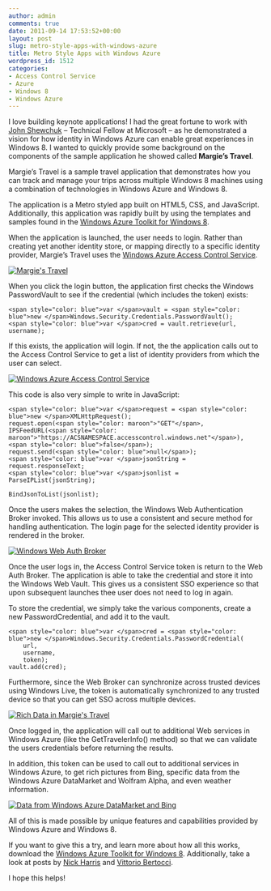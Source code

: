 ```yaml
---
author: admin
comments: true
date: 2011-09-14 17:53:52+00:00
layout: post
slug: metro-style-apps-with-windows-azure
title: Metro Style Apps with Windows Azure
wordpress_id: 1512
categories:
- Access Control Service
- Azure
- Windows 8
- Windows Azure
---
```


I love building keynote applications! I had the great fortune to work with [John Shewchuk](http://www.microsoft.com/presspass/exec/techfellow/Shewchuk/default.mspx) – Technical Fellow at Microsoft – as he demonstrated a vision for how identity in Windows Azure can enable great experiences in Windows 8. I wanted to quickly provide some background on the components of the sample application he showed called **Margie’s Travel**.

 

Margie’s Travel is a sample travel application that demonstrates how you can track and manage your trips across multiple Windows 8 machines using a combination of technologies in Windows Azure and Windows 8.

 

The application is a Metro styled app built on HTML5, CSS, and JavaScript. Additionally, this application was rapidly built by using the templates and samples found in the [Windows Azure Toolkit for Windows 8](http://watwindows8.codeplex.com/).

 

When the application is launched, the user needs to login. Rather than creating yet another identity store, or mapping directly to a specific identity provider, Margie’s Travel uses the [Windows Azure Access Control Service](http://www.microsoft.com/windowsazure/features/accesscontrol/).

 

[![Margie's Travel](http://images.wadewegner.com/wordpress/2011/09/Image1_thumb3_thumb.png)](http://images.wadewegner.com/wordpress/2011/09/Image1_thumb3.png)

 

When you click the login button, the application first checks the Windows PasswordVault to see if the credential (which includes the token) exists:

 
    
    <span style="color: blue">var </span>vault = <span style="color: blue">new </span>Windows.Security.Credentials.PasswordVault();
    <span style="color: blue">var </span>cred = vault.retrieve(url, username);





If this exists, the application will login. If not, the the application calls out to the Access Control Service to get a list of identity providers from which the user can select.





[![Windows Azure Access Control Service](http://images.wadewegner.com/wordpress/2011/09/Image2_thumb1_thumb.png)](http://images.wadewegner.com/wordpress/2011/09/Image2_thumb1.png)





This code is also very simple to write in JavaScript:




    
    <span style="color: blue">var </span>request = <span style="color: blue">new </span>XMLHttpRequest();
    request.open(<span style="color: maroon">"GET"</span>, IPSFeedURL(<span style="color: maroon">"https://ACSNAMESPACE.accesscontrol.windows.net"</span>), <span style="color: blue">false</span>);
    request.send(<span style="color: blue">null</span>);
    <span style="color: blue">var </span>jsonString = request.responseText;
    <span style="color: blue">var </span>jsonlist = ParseIPList(jsonString);
    
    BindJsonToList(jsonlist);





Once the users makes the selection, the Windows Web Authentication Broker invoked. This allows us to use a consistent and secure method for handling authentication. The login page for the selected identity provider is rendered in the broker.





[![Windows Web Auth Broker](http://images.wadewegner.com/wordpress/2011/09/Image3_thumb2_thumb.png)](http://images.wadewegner.com/wordpress/2011/09/Image3_thumb2.png)





Once the user logs in, the Access Control Service token is return to the Web Auth Broker. The application is able to take the credential and store it into the Windows Web Vault. This gives us a consistent SSO experience so that upon subsequent launches thee user does not need to log in again.





To store the credential, we simply take the various components, create a new PasswordCredential, and add it to the vault.




    
    <span style="color: blue">var </span>cred = <span style="color: blue">new </span>Windows.Security.Credentials.PasswordCredential(
        url,
        username,
        token);
    vault.add(cred);





Furthermore, since the Web Broker can synchronize across trusted devices using Windows Live, the token is automatically synchronized to any trusted device so that you can get SSO across multiple devices.





[![Rich Data in Margie's Travel](http://images.wadewegner.com/wordpress/2011/09/Image4_thumb1_thumb.png)](http://images.wadewegner.com/wordpress/2011/09/Image4_thumb1.png)





Once logged in, the application will call out to additional Web services in Windows Azure (like the GetTravelerInfo() method) so that we can validate the users credentials before returning the results.





In addition, this token can be used to call out to additional services in Windows Azure, to get rich pictures from Bing, specific data from the Windows Azure DataMarket and Wolfram Alpha, and even weather information.





[![Data from Windows Azure DataMarket and Bing](http://images.wadewegner.com/wordpress/2011/09/Image5_thumb1_thumb.png)](http://images.wadewegner.com/wordpress/2011/09/Image5_thumb1.png)





All of this is made possible by unique features and capabilities provided by Windows Azure and Windows 8.





If you want to give this a try, and learn more about how all this works, download the [Windows Azure Toolkit for Windows 8](http://watwindows8.codeplex.com/). Additionally, take a look at posts by [Nick Harris](http://blogs.msdn.com/b/windowsazure/archive/2011/09/14/announcing-the-windows-azure-toolkit-for-windows-8.aspx) and [Vittorio Bertocci](http://blogs.msdn.com/b/vbertocci/archive/2011/09/14/using-acs-in-metro-style-applications.aspx).





I hope this helps!

